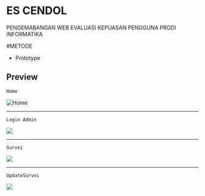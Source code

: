 # ES CENDOL

PENGEMABANGAN WEB EVALUASI KEPUASAN PENGGUNA PRODI INFORMATIKA

#METODE 
- Prototype

## Preview

`Home`

![Home](https://github.com/Haikall01/survei/assets/172413397/367b6496-35b4-481f-a961-b8e7f30a4b52)

***

`Login Admin`

<img src="https://imgur.com/tpy2yM4">

***

`Survei`

<img src="https://imgur.com/DzLbWJG">

***

`UpdateSurvei`

<img src="https://imgur.com/T1NljUG">

